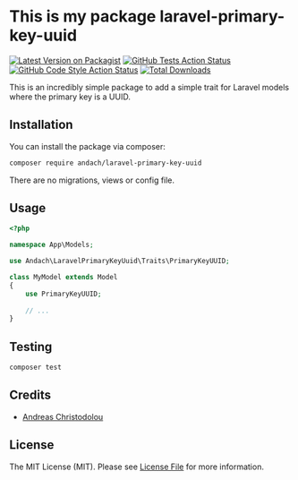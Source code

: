 # This is my package laravel-primary-key-uuid

[![Latest Version on Packagist](https://img.shields.io/packagist/v/andach/laravel-primary-key-uuid.svg?style=flat-square)](https://packagist.org/packages/andach/laravel-primary-key-uuid)
[![GitHub Tests Action Status](https://img.shields.io/github/actions/workflow/status/andach/laravel-primary-key-uuid/run-tests.yml?branch=main&label=tests&style=flat-square)](https://github.com/andach/laravel-primary-key-uuid/actions?query=workflow%3Arun-tests+branch%3Amain)
[![GitHub Code Style Action Status](https://img.shields.io/github/actions/workflow/status/andach/laravel-primary-key-uuid/fix-php-code-style-issues.yml?branch=main&label=code%20style&style=flat-square)](https://github.com/andach/laravel-primary-key-uuid/actions?query=workflow%3A"Fix+PHP+code+style+issues"+branch%3Amain)
[![Total Downloads](https://img.shields.io/packagist/dt/andach/laravel-primary-key-uuid.svg?style=flat-square)](https://packagist.org/packages/andach/laravel-primary-key-uuid)

This is an incredibly simple package to add a simple trait for Laravel models where the primary key is a UUID.

## Installation

You can install the package via composer:

```bash
composer require andach/laravel-primary-key-uuid
```

There are no migrations, views or config file. 

## Usage

```php
<?php

namespace App\Models;

use Andach\LaravelPrimaryKeyUuid\Traits\PrimaryKeyUUID;

class MyModel extends Model
{
    use PrimaryKeyUUID;
    
    // ...
}

```

## Testing

```bash
composer test
```

## Credits

- [Andreas Christodolou](https://github.com/andach-andreas)

## License

The MIT License (MIT). Please see [License File](LICENSE.md) for more information.
